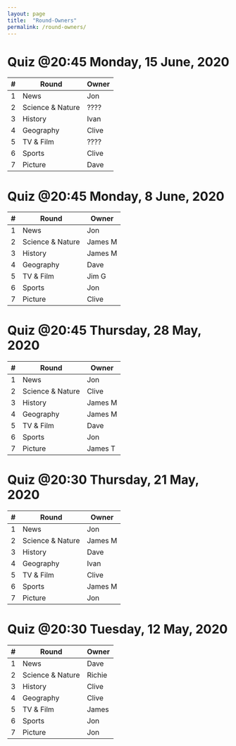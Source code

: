 ```yaml
---
layout: page
title:  "Round-Owners"
permalink: /round-owners/
---
```


# Quiz @20:45 Monday, 15 June, 2020

| \# | Round            | Owner   |
|----|------------------|---------|
| 1  | News             | Jon     |
| 2  | Science & Nature | ????    |
| 3  | History          | Ivan    |
| 4  | Geography        | Clive   |
| 5  | TV & Film        | ????    |
| 6  | Sports           | Clive   |
| 7  | Picture          | Dave    |

# Quiz @20:45 Monday, 8 June, 2020

| \# | Round            | Owner   |
|----|------------------|---------|
| 1  | News             | Jon     |
| 2  | Science & Nature | James M |
| 3  | History          | James M |
| 4  | Geography        | Dave    |
| 5  | TV & Film        | Jim G   |
| 6  | Sports           | Jon     |
| 7  | Picture          | Clive   |

# Quiz @20:45 Thursday, 28 May, 2020

| \# | Round            | Owner   |
|----|------------------|---------|
| 1  | News             | Jon     |
| 2  | Science & Nature | Clive   |
| 3  | History          | James M |
| 4  | Geography        | James M |
| 5  | TV & Film        | Dave    |
| 6  | Sports           | Jon     |
| 7  | Picture          | James T |


# Quiz @20:30 Thursday, 21 May, 2020

| \# | Round            | Owner   |
|----|------------------|---------|
| 1  | News             | Jon     |
| 2  | Science & Nature | James M |
| 3  | History          | Dave    |
| 4  | Geography        | Ivan    |
| 5  | TV & Film        | Clive   |
| 6  | Sports           | James M |
| 7  | Picture          | Jon     |


# Quiz @20:30 Tuesday, 12 May, 2020

| \# | Round            | Owner   |
|----|------------------|---------|
| 1  | News             | Dave    |
| 2  | Science & Nature | Richie  |
| 3  | History          | Clive   |
| 4  | Geography        | Clive   |
| 5  | TV & Film        | James   |
| 6  | Sports           | Jon     |
| 7  | Picture          | Jon     |

